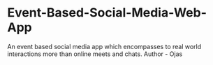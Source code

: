 # Event-Based-Social-Media-Web-App
An event based social media app which encompasses to real world interactions more than online meets and chats.
Author - Ojas
